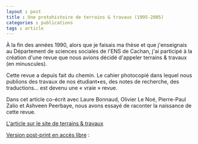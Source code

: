 ```yaml
---
layout : post
title : Une protohistoire de terrains & travaux (1995-2005)
categories : publications
tags : article
---
```


À la fin des années 1990, alors que je faisais ma thèse et que j'enseignais au Département de sciences sociales de l'ENS de Cachan, j'ai participé à la création d'une revue que nous avions décidé d'appeler terrains & travaux (en minuscules).

Cette revue a depuis fait du chemin. Le cahier photocopié dans lequel nous publions des travaux de nos étudiant•es, des notes de recherche, des traductions… est devenu une « vraie » revue.

Dans cet article co-écrit avec Laure Bonnaud, Olivier Le Noé, Pierre-Paul Zalio et Ashveen Peerbaye, nous avons essayé de raconter la naissance de cette revue.

[L'article sur le site de terrains & travaux](https://www.cairn.info/revue-terrains-et-travaux-2020-1-page-9.htm)

[Version post-print en accès libre](https://shs.hal.science/halshs-03952813) :

<object data="/img/TT_036_0009.pdf" height = "1200" width = "900" type='application/pdf'></object>
